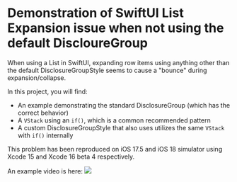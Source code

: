 # Demonstration of SwiftUI List Expansion issue when not using the default DiscloureGroup

When using a List in SwiftUI, expanding row items using anything other than the default DisclosureGroupStyle seems to cause a "bounce" during expansion/collapse.


In this project, you will find:
* An example demonstrating the standard DisclosureGroup (which has the correct behavior)
* A `VStack` using an `if()`, which is a common recommended pattern
* A custom DisclosureGroupStyle that also uses utilizes the same `VStack` with `if()` internally

This problem has been reproduced on iOS 17.5 and iOS 18 simulator using Xcode 15 and Xcode 16 beta 4 respectively.

An example video is here:
![](https://github.com/user-attachments/assets/abf68c92-dceb-41eb-8368-610a4d84c054)


